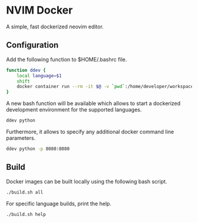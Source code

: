 # NVIM Docker

A simple, fast dockerized neovim editor.

## Configuration

Add the following function to $HOME/.bashrc file.
```bash
function ddev {
    local language=$1
    shift
    docker container run --rm -it $@ -v `pwd`:/home/developer/workspace vargab95/nvim-$language
}
```

A new bash function will be available which allows to start a dockerized
development environment for the supported languages.
```bash
ddev python
```

Furthermore, it allows to specify any additional docker command line parameters.
```bash
ddev python -p 8080:8080
```

## Build

Docker images can be built locally using the following bash script.

```bash
./build.sh all
```

For specific language builds, print the help.
```bash
./build.sh help
```
